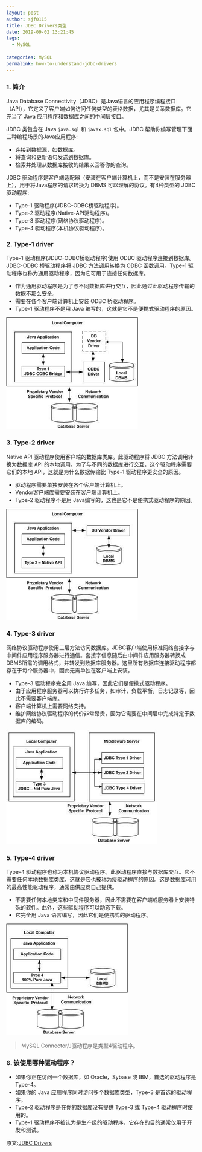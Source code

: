 ```yaml
---
layout: post
author: sjf0115
title: JDBC Drivers类型
date: 2019-09-02 13:21:45
tags:
  - MySQL

categories: MySQL
permalink: how-to-understand-jdbc-drivers
---
```


### 1. 简介

Java Database Connectivity（JDBC）是Java语言的应用程序编程接口（API），它定义了客户端如何访问任何类型的表格数据，尤其是关系数据库。它充当了 Java 应用程序和数据库之间的中间层接口。

JDBC 类包含在 Java `java.sql` 和 `javax.sql` 包中。JDBC 帮助你编写管理下面三种编程场景的Java应用程序:
- 连接到数据源，如数据库。
- 将查询和更新语句发送到数据库。
- 检索并处理从数据库接收的结果以回答你的查询。

JDBC 驱动程序是客户端适配器（安装在客户端计算机上，而不是安装在服务器上），用于将Java程序的请求转换为 DBMS 可以理解的协议。有4种类型的 JDBC 驱动程序:
- Type-1 驱动程序(JDBC-ODBC桥驱动程序)。
- Type-2 驱动程序(Native-API驱动程序)。
- Type-3 驱动程序(网络协议驱动程序)。
- Type-4 驱动程序(本机协议驱动程序)。

### 2. Type-1 driver

Type-1 驱动程序(JDBC-ODBC桥驱动程序)使用 ODBC 驱动程序连接到数据库。JDBC-ODBC 桥驱动程序将 JDBC 方法调用转换为 ODBC 函数调用。Type-1 驱动程序也称为通用驱动程序，因为它可用于连接任何数据库。
- 作为通用驱动程序是为了与不同数据库进行交互，因此通过此驱动程序传输的数据不那么安全。
- 需要在各个客户端计算机上安装 ODBC 桥驱动程序。
- Type-1 驱动程序不是用 Java 编写的，这就是它不是便携式驱动程序的原因。

![](img-how-to-understand-jdbc-drivers-1.jpg)

### 3. Type-2 driver

Native API 驱动程序使用客户端的数据库类库。此驱动程序将 JDBC 方法调用转换为数据库 API 的本地调用。为了与不同的数据库进行交互，这个驱动程序需要它们的本地 API，这就是为什么数据传输比 Type-1 驱动程序更安全的原因。
- 驱动程序需要单独安装在各个客户端计算机上。
- Vendor客户端库需要安装在客户端计算机上。
- Type-2 驱动程序不是用 Java编写的，这也是它不是便携式驱动程序的原因。

![](img-how-to-understand-jdbc-drivers-2.jpg)

### 4. Type-3 driver

网络协议驱动程序使用三层方法访问数据库。JDBC客户端使用标准网络套接字与中间件应用程序服务器进行通信。套接字信息随后由中间件应用服务器转换成DBMS所需的调用格式，并转发到数据库服务器。这里所有数据库连接驱动程序都存在于每个服务器中，因此无需单独在客户端上安装。
- Type-3 驱动程序完全用 Java 编写，因此它们是便携式驱动程序。
- 由于应用程序服务器可以执行许多任务，如审计，负载平衡，日志记录等，因此不需要客户端库。
- 客户端计算机上需要网络支持。
- 维护网络协议驱动程序的代价非常昂贵，因为它需要在中间层中完成特定于数据库的编码。

![](img-how-to-understand-jdbc-drivers-3.jpg)

### 5. Type-4 driver

Type-4 驱动程序也称为本机协议驱动程序。此驱动程序直接与数据库交互。它不需要任何本地数据库类库，这就是它也被称为瘦驱动程序的原因。这是数据库可用的最高性能驱动程序，通常由供应商自己提供。
- 不需要任何本地类库和中间件服务器，因此不需要在客户端或服务器上安装特殊的软件。此外，这些驱动程序可以动态下载。
- 它完全用 Java 语言编写，因此它们是便携式的驱动程序。

![](img-how-to-understand-jdbc-drivers-4.jpg)

> MySQL Connector/J驱动程序是类型4驱动程序。

### 6. 该使用哪种驱动程序？

- 如果你正在访问一个数据库，如 Oracle，Sybase 或 IBM，首选的驱动程序是 Type-4。
- 如果你的 Java 应用程序同时访问多个数据库类型，Type-3 是首选的驱动程序。
- Type-2 驱动程序是在你的数据库没有提供 Type-3 或 Type-4 驱动程序时使用的。
- Type-1 驱动程序不被认为是生产级的驱动程序，它存在的目的通常仅用于开发和测试。

原文:[JDBC Drivers](https://www.geeksforgeeks.org/jdbc-drivers/)
